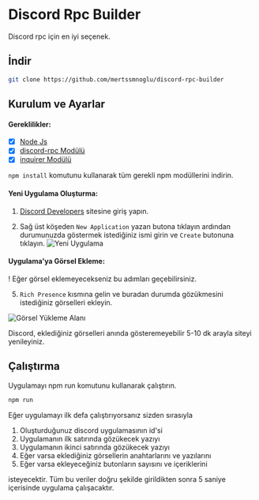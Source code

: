 # Discord Rpc Builder

Discord rpc için en iyi seçenek.

## İndir

```bash
git clone https://github.com/mertssmnoglu/discord-rpc-builder
```

## Kurulum ve Ayarlar

#### Gereklilikler:

- [x] [Node Js](https://nodejs.org)
- [x] [discord-rpc Modülü](https://npmjs.com/package/discord-rpc)
- [x] [inquirer Modülü](https://npmjs.com/package/)

`npm install` komutunu kullanarak tüm gerekli npm modüllerini indirin.

#### Yeni Uygulama Oluşturma:

1) [Discord Developers](https://discord.com/developers/applications) sitesine giriş yapın.

2) Sağ üst köşeden `New Application` yazan butona tıklayın ardından durumunuzda göstermek istediğiniz ismi girin ve `Create` butonuna tıklayın.
![Yeni Uygulama](https://cdn.discordapp.com/attachments/869417576931926036/970000328114180136/unknown.png)

#### Uygulama'ya Görsel Ekleme:

! Eğer görsel eklemeyecekseniz bu adımları geçebilirsiniz.

5) `Rich Presence` kısmına gelin ve buradan durumda gözükmesini istediğiniz görselleri ekleyin.

![Görsel Yükleme Alanı](https://cdn.discordapp.com/attachments/869417576931926036/969999909384257586/unknown.png)

Discord, eklediğiniz görselleri anında gösteremeyebilir 5-10 dk arayla siteyi yenileyiniz.

## Çalıştırma

Uygulamayı npm run komutunu kullanarak çalıştırın.

```bash
npm run
```

Eğer uygulamayı ilk defa çalıştırıyorsanız sizden sırasıyla

1. Oluşturduğunuz discord uygulamasının id'si
2. Uygulamanın ilk satırında gözükecek yazıyı
3. Uygulamanın ikinci satırında gözükecek yazıyı
4. Eğer varsa eklediğiniz görsellerin anahtarlarını ve yazılarını
5. Eğer varsa ekleyeceğiniz butonların sayısını ve içeriklerini

isteyecektir. Tüm bu veriler doğru şekilde girildikten sonra 5 saniye içerisinde uygulama çalışacaktır.